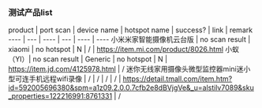 ### 测试产品list

product | port scan | device name | hotspot name | success? | link | remark 
---- | --- | ---- | --- | ---- | ---- 
小米米家智能摄像机云台版 | no scan result | xiaomi | no hotspot | N | / | https://item.mi.com/product/8026.html
小蚁（YI）| no scan result | Generic | no hotspot | N | https://item.jd.com/4125978.html | /
迷你无线家用摄像头微型监控器mini迷小型可连手机远程wifi录像 | / | / | / | / | https://detail.tmall.com/item.htm?id=592005696380&spm=a1z09.2.0.0.7cfb2e8dBVjgVe&_u=alstilv7089&sku_properties=122216991:8761331 | /
